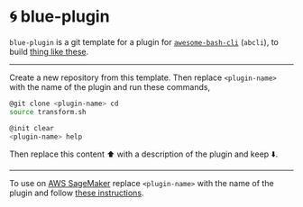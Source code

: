 # 🌀 blue-plugin

`blue-plugin` is a git template for a plugin for [`awesome-bash-cli`](https://github.com/kamangir/awesome-bash-cli) (`abcli`), to build [thing like these](https://github.com/kamangir?tab=repositories).

---

Create a new repository from this template. Then replace `<plugin-name>` with the name of the plugin and run these commands,

```bash
@git clone <plugin-name> cd
source transform.sh
```

```bash
@init clear
<plugin-name> help
```

Then replace this content ⬆️ with a description of the plugin and keep ⬇️.

---

To use on [AWS SageMaker](https://aws.amazon.com/sagemaker/) replace `<plugin-name>` with the name of the plugin and follow [these instructions](https://github.com/kamangir/blue-plugin/blob/main/SageMaker.md).
